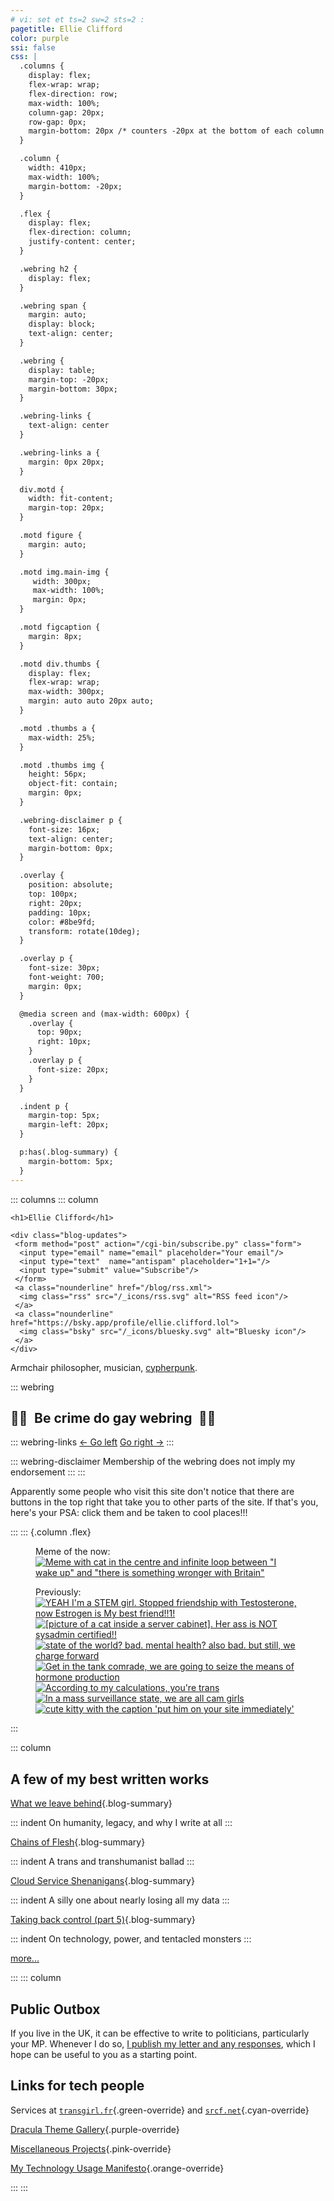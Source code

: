 ```yaml
---
# vi: set et ts=2 sw=2 sts=2 :
pagetitle: Ellie Clifford
color: purple
ssi: false
css: |
  .columns {
    display: flex;
    flex-wrap: wrap;
    flex-direction: row;
    max-width: 100%;
    column-gap: 20px;
    row-gap: 0px;
    margin-bottom: 20px /* counters -20px at the bottom of each column */
  }

  .column {
    width: 410px;
    max-width: 100%;
    margin-bottom: -20px;
  }

  .flex {
    display: flex;
    flex-direction: column;
    justify-content: center;
  }

  .webring h2 {
    display: flex;
  }

  .webring span {
    margin: auto;
    display: block;
    text-align: center;
  }

  .webring {
    display: table;
    margin-top: -20px;
    margin-bottom: 30px;
  }

  .webring-links {
    text-align: center
  }

  .webring-links a {
    margin: 0px 20px;
  }

  div.motd {
    width: fit-content;
    margin-top: 20px;
  }

  .motd figure {
    margin: auto;
  }

  .motd img.main-img {
     width: 300px;
     max-width: 100%;
     margin: 0px;
  }

  .motd figcaption {
    margin: 8px;
  }

  .motd div.thumbs {
    display: flex;
    flex-wrap: wrap;
    max-width: 300px;
    margin: auto auto 20px auto;
  }

  .motd .thumbs a {
    max-width: 25%;
  }

  .motd .thumbs img {
    height: 56px;
    object-fit: contain;
    margin: 0px;
  }

  .webring-disclaimer p {
    font-size: 16px;
    text-align: center;
    margin-bottom: 0px;
  }

  .overlay {
    position: absolute;
    top: 100px;
    right: 20px;
    padding: 10px;
    color: #8be9fd;
    transform: rotate(10deg);
  }

  .overlay p {
    font-size: 30px;
    font-weight: 700;
    margin: 0px;
  }

  @media screen and (max-width: 600px) {
    .overlay {
      top: 90px;
      right: 10px;
    }
    .overlay p {
      font-size: 20px;
    }
  }

  .indent p {
    margin-top: 5px;
    margin-left: 20px;
  }

  p:has(.blog-summary) {
    margin-bottom: 5px;
  }
---
```


::: columns
::: column

``` {=html}
<h1>Ellie Clifford</h1>

<div class="blog-updates">
 <form method="post" action="/cgi-bin/subscribe.py" class="form">
  <input type="email" name="email" placeholder="Your email"/>
  <input type="text"  name="antispam" placeholder="1+1="/>
  <input type="submit" value="Subscribe"/>
 </form>
 <a class="nounderline" href="/blog/rss.xml">
  <img class="rss" src="/_icons/rss.svg" alt="RSS feed icon"/>
 </a>
 <a class="nounderline" href="https://bsky.app/profile/ellie.clifford.lol">
  <img class="bsky" src="/_icons/bluesky.svg" alt="Bluesky icon"/>
 </a>
</div>
```

Armchair philosopher, musician, [cypherpunk](/documents/cypherpunks-manifesto.html).

::: webring

## <span>🏳️‍🌈</span><span style="margin: 0 0.5em">Be crime do gay webring</span><span>🏳️‍⚧️</span>

::: webring-links
<a id="bcdg-left"  href="/cgi-bin/webrings/be_crime_do_gay.py?side=left">← Go left</a>
<a id="bcdg-right" href="/cgi-bin/webrings/be_crime_do_gay.py?side=right">Go right →</a>
:::

::: webring-disclaimer
Membership of the webring does not imply my endorsement
:::
:::

Apparently some people who visit this site don't notice that there are buttons
in the top right that take you to other parts of the site. If that's you,
here's your PSA: click them and be taken to cool places!!!

:::
::: {.column .flex}
<div class="motd">
<figure>
  <figcaption>Meme of the now:</figcaption>
  <a class="nounderline" href="/memes/07_terf_island.jpg">
    <img class="main-img"
         alt="Meme with cat in the centre and infinite loop between &quot;I wake up&quot; and &quot;there is something wronger with Britain&quot;"
         src="/memes/07_terf_island.jpg">
  </a>
</figure>
<figure>
  <figcaption>Previously:</figcaption>
  <div class="thumbs">
   <a class="nounderline" href="/memes/06_stem.jpg">
     <img alt="YEAH I'm a STEM girl. Stopped friendship with Testosterone, now Estrogen is My best friend!!1!"
          src="/memes/thumbs/06_stem.jpg">
   </a>
   <a class="nounderline" href="/memes/05_sysadmin_cat.jpg">
     <img alt="[picture of a cat inside a server cabinet]. Her ass is NOT sysadmin certified!!"
          src="/memes/thumbs/05_sysadmin_cat.jpg">
   </a>
   <a class="nounderline" href="/memes/04_skellie.jpg">
     <img alt="state of the world? bad. mental health? also bad. but still, we charge forward"
          src="/memes/thumbs/04_skellie.jpg">
   </a>
   <a class="nounderline" href="/memes/03_hrt.jpg">
     <img alt="Get in the tank comrade, we are going to seize the means of hormone production"
          src="/memes/thumbs/03_hrt.jpg">
   </a>
   <a class="nounderline" href="/memes/02_calculations.jpg">
     <img alt="According to my calculations, you're trans"
          src="/memes/thumbs/02_calculations.jpg">
   </a>
   <a class="nounderline" href="/memes/01_cam_girls.jpg">
     <img alt="In a mass surveillance state, we are all cam girls"
          src="/memes/thumbs/01_cam_girls.jpg">
   </a>
   <a class="nounderline" href="/memes/00_him.jpg">
     <img alt="cute kitty with the caption 'put him on your site immediately'"
          title="Do it or die trying"
          src="/memes/thumbs/00_him.jpg">
   </a>
  </div>
</figure>
</div>
:::

::: column

## A few of my best written works

[What we leave behind](/blog/0006-what-we-leave-behind/){.blog-summary}

::: indent
On humanity, legacy, and why I write at all
:::

[Chains of Flesh](/blog/0022-chains-of-flesh/){.blog-summary}

::: indent
A trans and transhumanist ballad
:::

[Cloud Service Shenanigans](/blog/0014-cloud-service-shenanigans/){.blog-summary}

::: indent
A silly one about nearly losing all my data
:::

[Taking back control (part 5)](/blog/0021-taking-back-control-5/){.blog-summary}

::: indent
On technology, power, and tentacled monsters
:::

[more...](/blog/)

:::
::: column

## Public Outbox

If you live in the UK, it can be effective to write to politicians,
particularly your MP. Whenever I do so, [I publish my letter and any
responses](https://eleanor.clifford.lol/outbox/), which I hope can be useful
to you as a starting point.

## Links for tech people

Services at [`transgirl.fr`](https://transgirl.fr/){.green-override} and [`srcf.net`](https://www.srcf.net/){.cyan-override}

[Dracula Theme Gallery](/dracula/){.purple-override}

[Miscellaneous Projects](https://sr.ht/~ecc/){.pink-override}

[My Technology Usage Manifesto](/documents/technology-usage-manifesto.html){.orange-override}

:::
:::
